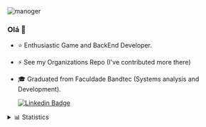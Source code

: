 

<img src="https://komarev.com/ghpvc/?username=manoger&color=green" alt="manoger" />

### Olá 👋

- ⭐ Enthusiastic Game and BackEnd Developer.
- ⚡ See my Organizations Repo (I've contributed more there)
- 🎓 Graduated from Faculdade Bandtec (Systems analysis and Development).

   [![Linkedin Badge](https://img.shields.io/badge/-LinkedIn-blue?style=flat-square&logo=Linkedin&logoColor=white&link=https://www.linkedin.com/in/gabriel-leme-71325b150/)](https://www.linkedin.com/in/germano-brigido-do-nascimento-256257143/)

<details>
<summary>📊 Statistics</summary>
   <center> 
     <img src="https://github-readme-stats.vercel.app/api?username=manoger&show_icons=true&theme=graywhite" />
     <img src="https://github-readme-stats.vercel.app/api/top-langs/?username=manoger&hide=html&layout=compact&count_private=true" />
   </center> 
</details>
<!--
**manoger/manoger** is a ✨ _special_ ✨ repository because its `README.md` (this file) appears on your GitHub profile.


These days I'm not using GitHub so much, but don't worry.
[![Generic badge](https://img.shields.io/badge/_manoger-BitBucket-blue.svg)](https://bitbucket.org/_manoger/)
[![Generic badge](https://img.shields.io/badge/manoger-GitLab-orange.svg)](https://gitlab.com/manoger)


Here are some ideas to get you started:
- 🔭 I’m currently working on ...
- 🌱 I’m currently learning ...
- 👯 I’m looking to collaborate on ...
- 🤔 I’m looking for help with ...
- 💬 Ask me about ...
- 📫 How to reach me: ...
- 😄 Pronouns: ...
- ⚡ Fun fact: ...
-->

